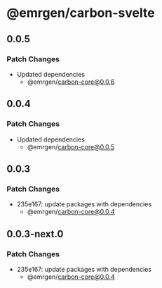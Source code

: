 # @emrgen/carbon-svelte

## 0.0.5

### Patch Changes

- Updated dependencies
  - @emrgen/carbon-core@0.0.6

## 0.0.4

### Patch Changes

- Updated dependencies
  - @emrgen/carbon-core@0.0.5

## 0.0.3

### Patch Changes

- 235e167: update packages with dependencies
  - @emrgen/carbon-core@0.0.4

## 0.0.3-next.0

### Patch Changes

- 235e167: update packages with dependencies
  - @emrgen/carbon-core@0.0.4
